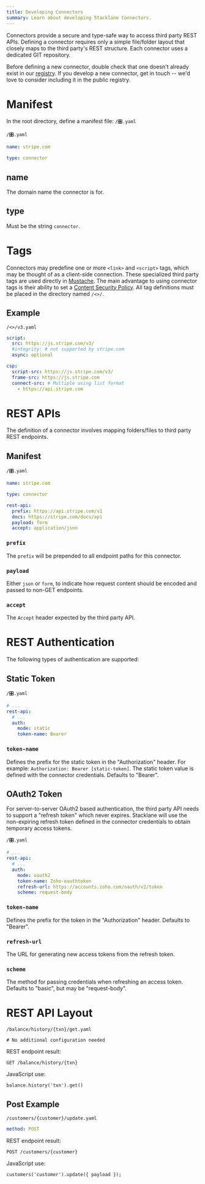 ```yaml
---
title: Developing Connectors
summary: Learn about developing Stacklane Connectors.
---
```


Connectors provide a secure and type-safe way to access third party REST APIs.
Defining a connector requires only a simple file/folder layout that closely
maps to the third party's REST structure.
Each connector uses a dedicated GIT repository.

Before defining a new connector, double check that one doesn't already exist in our
[registry](https://github.com/stacklane-registry/).
If you develop a new connector, get in touch -- we'd love to consider including
it in the public registry.

# Manifest

In the root directory, define a manifest file: `/🎛.yaml`

```file-name
/🎛.yaml
```
```yaml
name: stripe.com

type: connector
```

## name

The domain name the connector is for.

## type

Must be the string `connector`.

# Tags

Connectors may predefine one or more `<link>` and `<script>` tags,
which may be thought of as a client-side connection.
These specialized third party tags are used directly in [Mustache](/🗄/Article/endpoints/mustache.md).
The main advantage to using connector tags is their ability to set a [Content Security Policy](/🗄/Article/security.md#csp).
All tag definitions must be placed in the directory named `/<>/`.

## Example

```file-name
/<>/v3.yaml
```
```yaml
script:
  src: https://js.stripe.com/v3/
  #integrity: # not supported by stripe.com
  async: optional

csp:
  script-src: https://js.stripe.com/v3/
  frame-src: https://js.stripe.com
  connect-src: # Multiple using list format
    - https://api.stripe.com
```

# REST APIs

The definition of a connector involves mapping
folders/files to third party REST endpoints.

## Manifest

```file-name
/🎛.yaml
```
```yaml
name: stripe.com

type: connector

rest-api:
  prefix: https://api.stripe.com/v1
  docs: https://stripe.com/docs/api
  payload: form
  accept: application/json
```

### `prefix`

The `prefix` will be prepended to all endpoint paths for this connector.

### `payload`

Either `json` or `form`,
to indicate how request content should be encoded and passed to non-GET endpoints.

### `accept`

The `Accept` header expected by the third party API.

# REST Authentication

The following types of authentication are supported:

## Static Token

```file-name
/🎛.yaml
```
```yaml
# ...
rest-api:
  # ...
  auth:
    mode: static
    token-name: Bearer
```

### `token-name`

Defines the prefix for the static token in the "Authorization" header.
For example: `Authorization: Bearer [static-token]`.
The static token value is defined with the connector credentials.
Defaults to "Bearer".

## OAuth2 Token

For server-to-server OAuth2 based authentication, the third party API needs to
support a "refresh token" which never expires.  Stacklane will use the
non-expiring refresh token defined in the connector credentials to obtain temporary access tokens.

```file-name
/🎛.yaml
```
```yaml
# ...
rest-api:
  # ...
  auth:
    mode: oauth2
    token-name: Zoho-oauthtoken
    refresh-url: https://accounts.zoho.com/oauth/v2/token
    scheme: request-body
```

### `token-name`

Defines the prefix for the token in the "Authorization" header.
Defaults to "Bearer".

### `refresh-url`

The URL for generating new access tokens from the refresh token.

### `scheme`

The method for passing credentials when refreshing an access token.
Defaults to "basic", but may be "request-body".

# REST API Layout

```file-name
/balance/history/{txn}/get.yaml
```

```yaml'
# No additional configuration needed
```

REST endpoint result:

`GET /balance/history/{txn}`

JavaScript use:

`balance.history('txn').get()`

## Post Example

```file-name
/customers/{customer}/update.yaml
```

```yaml
method: POST
```

REST endpoint result:

`POST /customers/{customer}`

JavaScript use:

`customers('customer').update({ payload });`